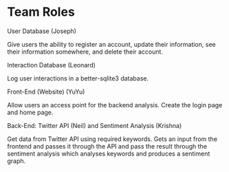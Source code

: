 # Team Roles

User Database (Joseph)

Give users the ability to register an account, update their information, see their information somewhere, and delete their account.


Interaction Database (Leonard)

Log user interactions in a better-sqlite3 database.


Front-End (Website) (YuYu)

Allow users an access point for the backend analysis. Create the login page and home page.


Back-End: Twitter API (Neil) and Sentiment Analysis (Krishna)

Get data from Twitter API using required keywords. Gets an input from the frontend and passes it through the API and pass the result through the sentiment analysis which analyses keywords and produces a sentiment graph.
